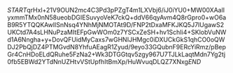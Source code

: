 $START$qrHxl+21V9OUN2mc4C3Pd3pPZgT4m1LXVbj6/iJ0iYU0+MW00XAalIyxmmTMx0nN58ueobDGIESuvyoVeK7ckQ+ddV66qyAvm4Q8rGpro0+wO6aB9R5YTQQKAwIlSnNsq4YNhMjNMOTAt9D/FNP2tDxaMFKJKQ5J7lUgawS2UKCtd7A4sLHNuPzaMItEFpGwWOm0z7YSCxZeSH+hv1SchIi4+SKlobVuNWd1A6Nngha+y+DovQFUidMyCaxs7wGHNIJHMgc0iDXUCkGkS1qhCO0oQWDJ2PbQjDZ4PTMGvdN8YhfuAEagR1Zyud/9eyo33GQubnF9ERcYiRmz/pBepGr4CnHDoELdQRuhe5FzNa2+Wk3DTGGtqv5zgy967U7TJLkLaqtMdn7Yg2tj0fb5EBWd2YTdNnUZHtvVStUpfhItBmXp/HuWvuqDLQZ7XNxg$END$